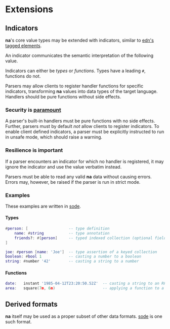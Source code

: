 # Extensions

## Indicators

**na**'s core value types may be extended with indicators, similar to [edn's tagged elements](https://github.com/edn-format/edn/#tagged-elements).

An indicator communicates the semantic interpretation of the following value.

Indicators can either be _types_ or _functions_. Types have a leading `#`, functions do not.

Parsers may allow clients to register handler functions for specific indicators, transforming **na** values into data types of the target language. Handlers should be pure functions without side effects.

### Security is [paramount](https://github.com/OWASP/Top10/blob/567a84c2a88ad691a65a0de38f98408d48d8b9b5/2017/en/0xa8-insecure-deserialization.md)

A parser's built-in handlers must be pure functions with no side effects. Further, parsers must by default _not_ allow clients to register indicators. To enable client defined indicators, a parser must be explicitly instructed to run in unsafe mode, which should raise a warning.

### Resilience is important

If a parser encounters an indicator for which no handler is registered, it may ignore the indicator and use the value verbatim instead.

Parsers must be able to read any valid **na** data without causing errors. Errors may, however, be raised if the parser is run in strict mode.

<!-- Unlike edn's tagged elements, an indicator that is not followed by a value must _not_ cause an error. A handler that is registered for the indicator may provide a default value. If the handler does not return a default value, or no handler is registered for the indicator, the indicator should be parsed as the unit type `()`. -->

### Examples

These examples are written in [sode](https://github.com/kesh-lang/sode).

#### Types

```lua
#person: [                  -- type definition
    name: #string           -- type annotation
    friends?: #[person]     -- typed indexed collection (optional field)
]

joe: #person [name: 'Joe']  -- type assertion of a keyed collection
boolean: #bool 1            -- casting a number to a boolean
string: #number '42'        -- casting a string to a number
```

#### Functions

```lua
date:   instant '1985-04-12T23:20:50.52Z'  -- casting a string to an RFC 3339/ISO 8601 timestamp
area:   square(7m, 6m)                     -- applying a function to a tuple of values
```

## Derived formats

**na** itself may be used as a proper subset of other data formats. [sode](https://github.com/kesh-lang/sode) is one such format.

